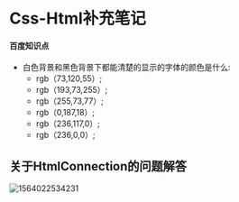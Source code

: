# Css-Html补充笔记

#### 百度知识点

* 白色背景和黑色背景下都能清楚的显示的字体的颜色是什么:
  * rgb（73,120,55）;
  *  rgb（193,73,255）; 
  * rgb（255,73,77）; 
  * rgb（0,187,18）; 
  * rgb（236,117,0）;
  * rgb（236,0,0）;



## 关于HtmlConnection的问题解答

![1564022534231](/home/lixuehe/.config/Typora/typora-user-images/1564022534231.png)